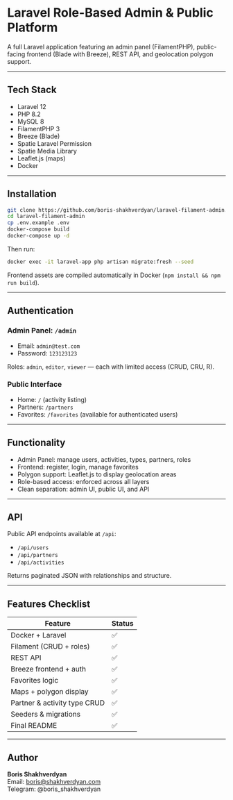 # Laravel Role-Based Admin & Public Platform

A full Laravel application featuring an admin panel (FilamentPHP), public-facing frontend (Blade with Breeze), REST API, and geolocation polygon support.

---

## Tech Stack
- Laravel 12
- PHP 8.2
- MySQL 8
- FilamentPHP 3
- Breeze (Blade)
- Spatie Laravel Permission
- Spatie Media Library
- Leaflet.js (maps)
- Docker

---

## Installation

```bash
git clone https://github.com/boris-shakhverdyan/laravel-filament-admin.git
cd laravel-filament-admin
cp .env.example .env
docker-compose build
docker-compose up -d
```

Then run:

```bash
docker exec -it laravel-app php artisan migrate:fresh --seed
```

Frontend assets are compiled automatically in Docker (`npm install && npm run build`).

---

## Authentication

### Admin Panel: `/admin`
- Email: `admin@test.com`
- Password: `123123123`

Roles: `admin`, `editor`, `viewer` — each with limited access (CRUD, CRU, R).

### Public Interface
- Home: `/` (activity listing)
- Partners: `/partners`
- Favorites: `/favorites` (available for authenticated users)

---

## Functionality

- Admin Panel: manage users, activities, types, partners, roles
- Frontend: register, login, manage favorites
- Polygon support: Leaflet.js to display geolocation areas
- Role-based access: enforced across all layers
- Clean separation: admin UI, public UI, and API

---

## API

Public API endpoints available at `/api`:
- `/api/users`
- `/api/partners`
- `/api/activities`

Returns paginated JSON with relationships and structure.

---

## Features Checklist

| Feature                        | Status |
|-------------------------------|--------|
| Docker + Laravel              | ✅     |
| Filament (CRUD + roles)       | ✅     |
| REST API                      | ✅     |
| Breeze frontend + auth        | ✅     |
| Favorites logic               | ✅     |
| Maps + polygon display        | ✅     |
| Partner & activity type CRUD  | ✅     |
| Seeders & migrations          | ✅     |
| Final README                  | ✅     |

---

## Author

**Boris Shakhverdyan**  
Email: boris@shakhverdyan.com  
Telegram: @boris_shakhverdyan
